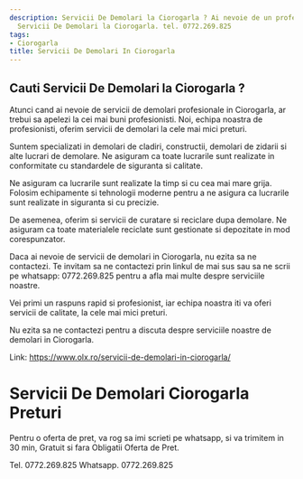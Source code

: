 ```yaml
---
description: Servicii De Demolari la Ciorogarla ? Ai nevoie de un profesionist in
  Servicii De Demolari la Ciorogarla. tel. 0772.269.825
tags:
- Ciorogarla
title: Servicii De Demolari In Ciorogarla
---
```



## Cauti Servicii De Demolari la Ciorogarla ?

Atunci cand ai nevoie de servicii de demolari profesionale in Ciorogarla, ar trebui sa apelezi la cei mai buni profesionisti. Noi, echipa noastra de profesionisti, oferim servicii de demolari la cele mai mici preturi.

Suntem specializati in demolari de cladiri, constructii, demolari de zidarii si alte lucrari de demolare. Ne asiguram ca toate lucrarile sunt realizate in conformitate cu standardele de siguranta si calitate.

Ne asiguram ca lucrarile sunt realizate la timp si cu cea mai mare grija. Folosim echipamente si tehnologii moderne pentru a ne asigura ca lucrarile sunt realizate in siguranta si cu precizie.

De asemenea, oferim si servicii de curatare si reciclare dupa demolare. Ne asiguram ca toate materialele reciclate sunt gestionate si depozitate in mod corespunzator.

Daca ai nevoie de servicii de demolari in Ciorogarla, nu ezita sa ne contactezi. Te invitam sa ne contactezi prin linkul de mai sus sau sa ne scrii pe whatsapp: 0772.269.825 pentru a afla mai multe despre serviciile noastre. 

Vei primi un raspuns rapid si profesionist, iar echipa noastra iti va oferi servicii de calitate, la cele mai mici preturi. 

Nu ezita sa ne contactezi pentru a discuta despre serviciile noastre de demolari in Ciorogarla. 

Link: https://www.olx.ro/servicii-de-demolari-in-ciorogarla/

# Servicii De Demolari Ciorogarla Preturi
Pentru o oferta de pret, va rog sa imi scrieti pe whatsapp, si va trimitem in 30 min, Gratuit si fara Obligatii Oferta de Pret.

Tel. 0772.269.825
Whatsapp. 0772.269.825